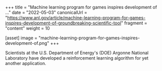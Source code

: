 +++
title = "Machine learning program for games inspires development of ..."
date = "2022-05-03"
canonicalUrl = "https://www.anl.gov/article/machine-learning-program-for-games-inspires-development-of-groundbreaking-scientific-tool"
fragment = "content"
weight = 10

[asset]
    image = "machine-learning-program-for-games-inspires-development-of.png"
+++

Scientists at the U.S. Department of Energy's (DOE) Argonne National 
Laboratory have developed a reinforcement learning algorithm for yet 
another application.

